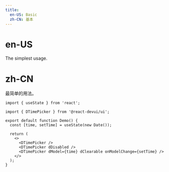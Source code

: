 ```yaml
---
title:
  en-US: Basic
  zh-CN: 基本
---
```


# en-US

The simplest usage.

# zh-CN

最简单的用法。

```tsx
import { useState } from 'react';

import { DTimePicker } from '@react-devui/ui';

export default function Demo() {
  const [time, setTime] = useState(new Date());

  return (
    <>
      <DTimePicker />
      <DTimePicker dDisabled />
      <DTimePicker dModel={time} dClearable onModelChange={setTime} />
    </>
  );
}
```
